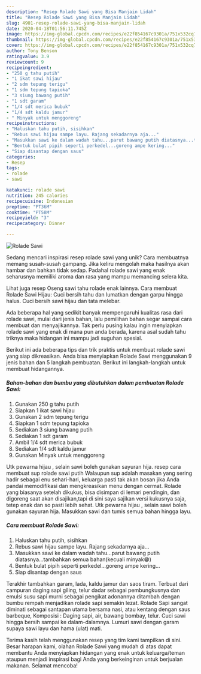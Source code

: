 ```yaml
---
description: "Resep Rolade Sawi yang Bisa Manjain Lidah"
title: "Resep Rolade Sawi yang Bisa Manjain Lidah"
slug: 4901-resep-rolade-sawi-yang-bisa-manjain-lidah
date: 2020-04-18T01:56:11.745Z
image: https://img-global.cpcdn.com/recipes/e22f854167c9301a/751x532cq70/rolade-sawi-foto-resep-utama.jpg
thumbnail: https://img-global.cpcdn.com/recipes/e22f854167c9301a/751x532cq70/rolade-sawi-foto-resep-utama.jpg
cover: https://img-global.cpcdn.com/recipes/e22f854167c9301a/751x532cq70/rolade-sawi-foto-resep-utama.jpg
author: Tony Benson
ratingvalue: 3.9
reviewcount: 9
recipeingredient:
- "250 g tahu putih"
- "1 ikat sawi hijau"
- "2 sdm tepung terigu"
- "1 sdm tepung tapioka"
- "3 siung bawang putih"
- "1 sdt garam"
- "1/4 sdt merica bubuk"
- "1/4 sdt kaldu jamur"
- " Minyak untuk menggoreng"
recipeinstructions:
- "Haluskan tahu putih, sisihkan"
- "Rebus sawi hijau sampe layu. Rajang sekadarnya aja..."
- "Masukkan sawi ke dalam wadah tahu...parut bawang putih diatasnya...tambahkan semua bahan(kecuali minyak😁)"
- "Bentuk bulat pipih seperti perkedel...goreng ampe kering..."
- "Siap disantap dengan saus"
categories:
- Resep
tags:
- rolade
- sawi

katakunci: rolade sawi 
nutrition: 245 calories
recipecuisine: Indonesian
preptime: "PT36M"
cooktime: "PT58M"
recipeyield: "3"
recipecategory: Dinner

---
```



![Rolade Sawi](https://img-global.cpcdn.com/recipes/e22f854167c9301a/751x532cq70/rolade-sawi-foto-resep-utama.jpg)

Sedang mencari inspirasi resep rolade sawi yang unik? Cara membuatnya memang susah-susah gampang. Jika keliru mengolah maka hasilnya akan hambar dan bahkan tidak sedap. Padahal rolade sawi yang enak seharusnya memiliki aroma dan rasa yang mampu memancing selera kita.

Lihat juga resep Oseng sawi tahu rolade enak lainnya. Cara membuat Rolade Sawi Hijau: Cuci bersih tahu dan lumatkan dengan garpu hingga halus. Cuci bersih sawi hijau dan tata melebar.

Ada beberapa hal yang sedikit banyak mempengaruhi kualitas rasa dari rolade sawi, mulai dari jenis bahan, lalu pemilihan bahan segar sampai cara membuat dan menyajikannya. Tak perlu pusing kalau ingin menyiapkan rolade sawi yang enak di mana pun anda berada, karena asal sudah tahu triknya maka hidangan ini mampu jadi suguhan spesial.


Berikut ini ada beberapa tips dan trik praktis untuk membuat rolade sawi yang siap dikreasikan. Anda bisa menyiapkan Rolade Sawi menggunakan 9 jenis bahan dan 5 langkah pembuatan. Berikut ini langkah-langkah untuk membuat hidangannya.

<!--inarticleads1-->

##### Bahan-bahan dan bumbu yang dibutuhkan dalam pembuatan Rolade Sawi:

1. Gunakan 250 g tahu putih
1. Siapkan 1 ikat sawi hijau
1. Gunakan 2 sdm tepung terigu
1. Siapkan 1 sdm tepung tapioka
1. Sediakan 3 siung bawang putih
1. Sediakan 1 sdt garam
1. Ambil 1/4 sdt merica bubuk
1. Sediakan 1/4 sdt kaldu jamur
1. Gunakan  Minyak untuk menggoreng


Utk pewarna hijau , selain sawi boleh gunakan sayuran hija. resep cara membuat sup rolade sawi putih Walaupun sup adalah masakan yang sering hadir sebagai enu sehari-hari, keluarga pasti tak akan bosan jika Anda pandai memodifikasi dan mengkreasikan menu dengan cermat. Rolade yang biasanya setelah dikukus, bisa disimpan di lemari pendingin, dan digoreng saat akan disajikan,tapi di sini saya sajikan versi kukusnya saja, tetep enak dan so pasti lebih sehat. Utk pewarna hijau , selain sawi boleh gunakan sayuran hija. Masukkan sawi dan tumis semua bahan hingga layu. 

<!--inarticleads2-->

##### Cara membuat Rolade Sawi:

1. Haluskan tahu putih, sisihkan
1. Rebus sawi hijau sampe layu. Rajang sekadarnya aja...
1. Masukkan sawi ke dalam wadah tahu...parut bawang putih diatasnya...tambahkan semua bahan(kecuali minyak😁)
1. Bentuk bulat pipih seperti perkedel...goreng ampe kering...
1. Siap disantap dengan saus


Terakhir tambahkan garam, lada, kaldu jamur dan saos tiram. Terbuat dari campuran daging sapi giling, telur dadar sebagai pembungkusnya dan emulsi susu sapi murni sebagai pengikat adonannya ditambah dengan bumbu rempah menjadikan rolade sapi semakin lezat. Rolade Sapi sangat diminati sebagai santapan utama bersama nasi, atau kentang dengan saus barbeque, Komposisi : Daging sapi, air, bawang bombay, telur. Cuci sawi hingga bersih sampai ke dalam-dalamnya. Lumuri sawi dengan garam supaya sawi layu dan hama (ulat) mati. 

Terima kasih telah menggunakan resep yang tim kami tampilkan di sini. Besar harapan kami, olahan Rolade Sawi yang mudah di atas dapat membantu Anda menyiapkan hidangan yang enak untuk keluarga/teman ataupun menjadi inspirasi bagi Anda yang berkeinginan untuk berjualan makanan. Selamat mencoba!
